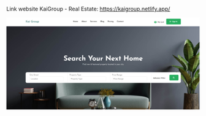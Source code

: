 Link website KaiGroup - Real Estate: https://kaigroup.netlify.app/


![alt text](https://github.com/htnhan-dev/real-estate-react/blob/main/Screenshot.png?raw=true)
